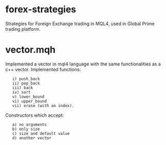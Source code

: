 # forex-strategies
Strategies for Foreign Exchange trading in MQL4, used in Global Prime trading platform.

# vector.mqh
Implemented a vector in mql4 language with the same functionalities as a c++ vector.
Implemented functions:

       i) push_back
       ii) pop_back
       iii) back
       iv) sort
       v) lower_bound
       vi) upper_bound
       vii) erase (with an index).
       
Constructors which accept:

       a) no arguments
       b) only size
       c) size and default value
       d) another vector
